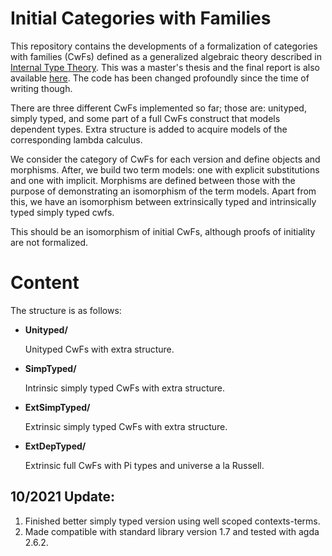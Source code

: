 # Initial Categories with Families

This repository contains the developments of a formalization of categories with families (CwFs) defined as a generalized algebraic theory described in [Internal Type Theory](http://www.cse.chalmers.se/~peterd/papers/InternalTT.pdf). This was a master's thesis and the final report is also available [here](https://odr.chalmers.se/bitstream/20.500.12380/255039/1/255039.pdf).
The code has been changed profoundly since the time of writing though.

There are three different CwFs implemented so far; those are: unityped, simply typed, and some part of a full CwFs construct that models dependent types. Extra structure is added to acquire models of the corresponding lambda calculus.

We consider the category of CwFs for each version and define objects and morphisms. After, we build two term models: one with explicit substitutions and one with implicit. Morphisms are defined between those with the purpose of demonstrating an isomorphism of the term models. 
Apart from this, we have an isomorphism between extrinsically typed and intrinsically typed simply typed cwfs.

This should be an isomorphism of initial CwFs, although proofs of initiality are not formalized.

# Content

The structure is as follows:

* __Unityped/__

    Unityped CwFs with extra structure.
    
* __SimpTyped/__
    
    Intrinsic simply typed CwFs with extra structure.
    
* __ExtSimpTyped/__

    Extrinsic simply typed CwFs with extra structure.
    
* __ExtDepTyped/__

    Extrinsic full CwFs with Pi types and universe a la Russell.

## 10/2021 Update: 
1. Finished better simply typed version using well scoped contexts-terms.
2. Made compatible with standard library version 1.7 and tested with agda 2.6.2.